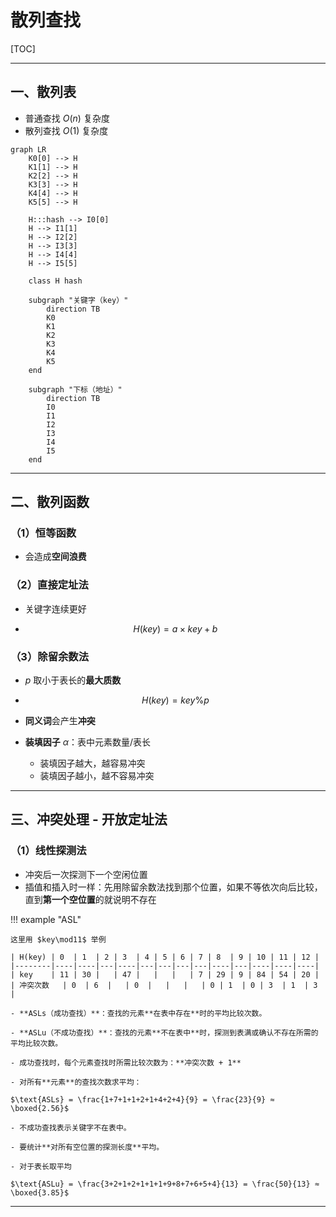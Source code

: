 <h1>
    散列查找
</h1>

[TOC]

---

## 一、散列表

- 普通查找 $O(n)$ 复杂度
- 散列查找 $O(1)$ 复杂度

```mermaid
graph LR
    K0[0] --> H
    K1[1] --> H
    K2[2] --> H
    K3[3] --> H
    K4[4] --> H
    K5[5] --> H

    H:::hash --> I0[0]
    H --> I1[1]
    H --> I2[2]
    H --> I3[3]
    H --> I4[4]
    H --> I5[5]

    class H hash
   
    subgraph "关键字（key）"
        direction TB
        K0
        K1
        K2
        K3
        K4
        K5
    end

    subgraph "下标（地址）"
        direction TB
        I0
        I1
        I2
        I3
        I4
        I5
    end

```

---

## 二、散列函数

### （1）恒等函数

- 会造成**空间浪费**

### （2）直接定址法

- 关键字连续更好

- $$
  H(key)=a\times key+b
  $$

  

### （3）除留余数法

- $p$ 取小于表长的**最大质数**

- $$
  H(key)=key \%p
  $$

- **同义词**会产生**冲突**

- **装填因子** $\alpha$：表中元素数量/表长

    - 装填因子越大，越容易冲突
    - 装填因子越小，越不容易冲突

---

## 三、冲突处理 - 开放定址法

### （1）线性探测法

- 冲突后一次探测下一个空闲位置
- 插值和插入时一样：先用除留余数法找到那个位置，如果不等依次向后比较，直到**第一个空位置**的就说明不存在

!!! example "ASL"

    这里用 $key\mod11$ 举例

    | H(key) | 0  | 1  | 2 | 3  | 4 | 5 | 6 | 7 | 8  | 9 | 10 | 11 | 12 |
    |--------|----|----|---|----|---|---|---|---|----|---|----|----|----|
    | key    | 11 | 30 |   | 47 |   |   |   | 7 | 29 | 9 | 84 | 54 | 20 |
    | 冲突次数   | 0  | 6  |   | 0  |   |   |   | 0 | 1  | 0 | 3  | 1  | 3  |
    
    - **ASLs（成功查找）**：查找的元素**在表中存在**时的平均比较次数。
    
    - **ASLu（不成功查找）**：查找的元素**不在表中**时，探测到表满或确认不存在所需的平均比较次数。
    
    - 成功查找时，每个元素查找时所需比较次数为：**冲突次数 + 1**
    
    - 对所有**元素**的查找次数求平均：
    
    $\text{ASLs} = \frac{1+7+1+1+2+1+4+2+4}{9} = \frac{23}{9} ≈ \boxed{2.56}$
    
    - 不成功查找表示关键字不在表中。
      
    - 要统计**对所有空位置的探测长度**平均。
      
    - 对于表长取平均
    
    $\text{ASLu} = \frac{3+2+1+2+1+1+1+9+8+7+6+5+4}{13} = \frac{50}{13} ≈ \boxed{3.85}$

---


